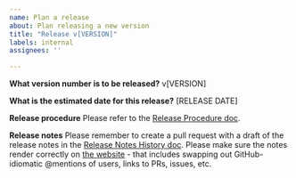 ```yaml
---
name: Plan a release
about: Plan releasing a new version
title: "Release v[VERSION]"
labels: internal
assignees: ''

---
```


**What version number is to be released?**
v[VERSION]

**What is the estimated date for this release?**
[RELEASE DATE]

**Release procedure**
Please refer to
the [Release Procedure doc](https://github.com/VirtusLab/scala-cli/blob/main/.github/release/release-procedure.md).

**Release notes**
Please remember to create a pull request with a draft of the release notes in
the [Release Notes History doc](https://github.com/VirtusLab/scala-cli/blob/main/website/docs/release_notes.md).
Please make sure the notes render correctly on [the website](https://scala-cli.virtuslab.org/docs/release_notes) - that
includes swapping out GitHub-idiomatic @mentions of users, links to PRs, issues, etc.
